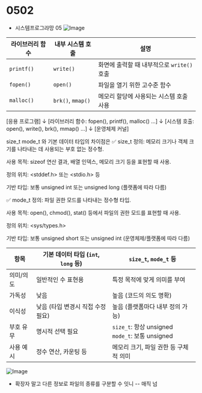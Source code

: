 # 0502
- 시스템프로그랴망 05
![Image](https://github.com/user-attachments/assets/a6a42ccd-3687-48e8-9eed-4df3f42e618f)

| 라이브러리 함수   | 내부 시스템 호출         | 설명                           |
| ---------- | ----------------- | ---------------------------- |
| `printf()` | `write()`         | 화면에 출력할 때 내부적으로 `write()` 호출 |
| `fopen()`  | `open()`          | 파일을 열기 위한 고수준 함수             |
| `malloc()` | `brk()`, `mmap()` | 메모리 할당에 사용되는 시스템 호출 사용       |



[응용 프로그램]
       ↓
[라이브러리 함수: fopen(), printf(), malloc() ...]
       ↓
[시스템 호출: open(), write(), brk(), mmap() ...]
       ↓
[운영체제 커널]


size\_t mode\_t 와 기본 데이터 타입의 차이점은
✅ size_t
정의: 메모리 크기나 객체 크기를 나타내는 데 사용되는 부호 없는 정수형.

사용 목적: sizeof 연산 결과, 배열 인덱스, 메모리 크기 등을 표현할 때 사용.

정의 위치: <stddef.h> 또는 <stdio.h> 등

기반 타입: 보통 unsigned int 또는 unsigned long (플랫폼에 따라 다름)

✅ mode_t
정의: 파일 권한 모드를 나타내는 정수형 타입.

사용 목적: open(), chmod(), stat() 등에서 파일의 권한 모드를 표현할 때 사용.

정의 위치: <sys/types.h>

기반 타입: 보통 unsigned short 또는 unsigned int (운영체제/플랫폼에 따라 다름)


| 항목    | 기본 데이터 타입 (`int`, `long` 등) | `size_t`, `mode_t` 등                           |
| ----- | --------------------------- | ---------------------------------------------- |
| 의미/의도 | 일반적인 수 표현용                  | 특정 목적에 맞게 의미를 부여                               |
| 가독성   | 낮음                          | 높음 (코드의 의도 명확)                                 |
| 이식성   | 낮음 (타입 변경시 직접 수정 필요)        | 높음 (플랫폼마다 내부 정의 가능)                            |
| 부호 유무 | 명시적 선택 필요                   | `size_t`: 항상 unsigned<br>`mode_t`: 보통 unsigned |
| 사용 예시 | 정수 연산, 카운팅 등                | 메모리 크기, 파일 권한 등 구체적 의미                         |

![Image](https://github.com/user-attachments/assets/387f37cf-9f21-44af-96d4-8000d0ce1467)


- 확장자 말고 다른 정보로 파일의 종류를 구분할 수 잇니
-- 매직 넘
